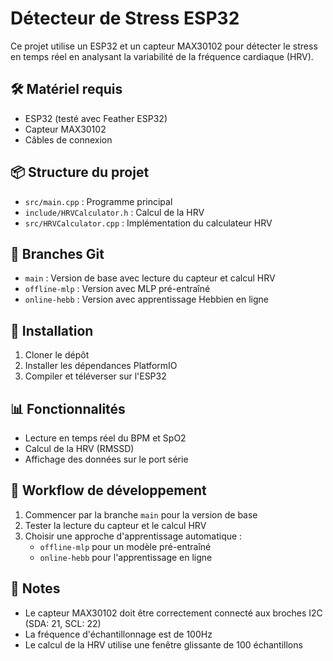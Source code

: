 # Détecteur de Stress ESP32

Ce projet utilise un ESP32 et un capteur MAX30102 pour détecter le stress en temps réel en analysant la variabilité de la fréquence cardiaque (HRV).

## 🛠️ Matériel requis
- ESP32 (testé avec Feather ESP32)
- Capteur MAX30102
- Câbles de connexion

## 📦 Structure du projet
- `src/main.cpp` : Programme principal
- `include/HRVCalculator.h` : Calcul de la HRV
- `src/HRVCalculator.cpp` : Implémentation du calculateur HRV

## 🌳 Branches Git
- `main` : Version de base avec lecture du capteur et calcul HRV
- `offline-mlp` : Version avec MLP pré-entraîné
- `online-hebb` : Version avec apprentissage Hebbien en ligne

## 🔧 Installation
1. Cloner le dépôt
2. Installer les dépendances PlatformIO
3. Compiler et téléverser sur l'ESP32

## 📊 Fonctionnalités
- Lecture en temps réel du BPM et SpO2
- Calcul de la HRV (RMSSD)
- Affichage des données sur le port série

## 🔄 Workflow de développement
1. Commencer par la branche `main` pour la version de base
2. Tester la lecture du capteur et le calcul HRV
3. Choisir une approche d'apprentissage automatique :
   - `offline-mlp` pour un modèle pré-entraîné
   - `online-hebb` pour l'apprentissage en ligne

## 📝 Notes
- Le capteur MAX30102 doit être correctement connecté aux broches I2C (SDA: 21, SCL: 22)
- La fréquence d'échantillonnage est de 100Hz
- Le calcul de la HRV utilise une fenêtre glissante de 100 échantillons 